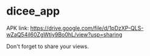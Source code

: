 # dicee_app

APK link: https://drive.google.com/file/d/1pDzXP-QLS-wZaQ54il60ZgWtiy9Bo0hL/view?usp=sharing

Don't forget to share your views.
